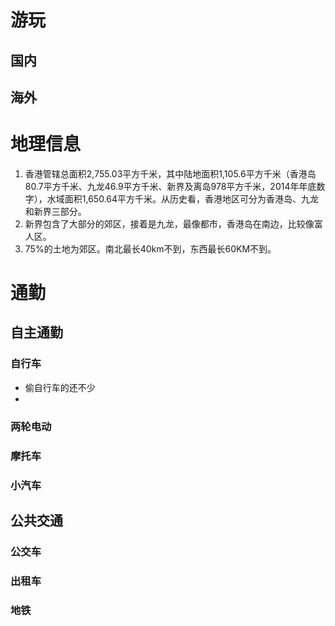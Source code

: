 # 游玩
## 国内
## 海外

# 地理信息
1. 香港管辖总面积2,755.03平方千米，其中陆地面积1,105.6平方千米（香港岛80.7平方千米、九龙46.9平方千米、新界及离岛978平方千米，2014年年底数字），水域面积1,650.64平方千米。从历史看，香港地区可分为香港岛、九龙和新界三部分。
2. 新界包含了大部分的郊区，接着是九龙，最像都市，香港岛在南边，比较像富人区。
3. 75%的土地为郊区。南北最长40km不到，东西最长60KM不到。


# 通勤
## 自主通勤
### 自行车
- 偷自行车的还不少
- 

### 两轮电动

### 摩托车

### 小汽车

## 公共交通

### 公交车

### 出租车

### 地铁